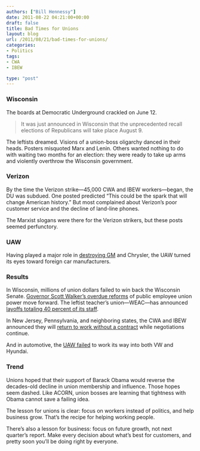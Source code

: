 ```yaml
---
authors: ["Bill Hennessy"]
date: 2011-08-22 04:21:00+00:00
draft: false
title: Bad Times for Unions
layout: blog
url: /2011/08/21/bad-times-for-unions/
categories:
- Politics
tags:
- CWA
- IBEW

type: "post"
---
```


### Wisconsin



The boards at Democratic Underground crackled on June 12. 



> It was just announced in Wisconsin that the unprecedented recall elections of Republicans will take place August 9.





The leftists dreamed. Visions of a union-boss oligarchy danced in their heads. Posters misquoted Marx and Lenin. Others wanted nothing to do with waiting two months for an election: they were ready to take up arms and violently overthrow the Wisconsin government. 



### Verizon



By the time the Verizon strike—45,000 CWA and IBEW workers—began, the DU was subdued. One posted predicted “This could be the spark that will change American history.” But most complained about Verizon’s poor customer service and the decline of land-line phones.

The Marxist slogans were there for the Verizon strikers, but these posts seemed perfunctory. 



### UAW



Having played a major role in [destroying GM](https://www.reuters.com/article/2011/08/19/gm-impala-lawsuit-idUSN1E77I0Z820110819) and Chrysler, the UAW turned its eyes toward foreign car manufacturers. 



### Results



In Wisconsin, millions of union dollars failed to win back the Wisconsin Senate. [Governor Scott Walker’s overdue reforms](https://online.wsj.com/article/SB10001424053111903596904576518254164672890.html?mod=WSJ_Opinion_LEFTTopOpinion) of public employee union power move forward. The leftist teacher’s union—WEAC—has announced [layoffs totaling 40 percent of its staff](https://www.businessweek.com/ap/financialnews/D9P56LCO0.htm). 

In New Jersey, Pennsylvania, and neighboring states, the CWA and IBEW announced they will [return to work without a contract](https://www.ibtimes.com/articles/201278/20110821/verizon-strike-update-45k-workers-back-on-job-starting-monday.htm) while negotiations continue. 

And in automotive, the [UAW failed](https://biggovernment.com/laborunionreport/2011/08/20/union-aint-wanted-the-uaws-bad-week/#more-316980) to work its way into both VW and Hyundai. 



### Trend



Unions hoped that their support of Barack Obama would reverse the decades-old decline in union membership and influence. Those hopes seem dashed. Like ACORN, union bosses are learning that tightness with Obama cannot save a failing idea. 

The lesson for unions is clear: focus on workers instead of politics, and help business grow. That’s the recipe for helping working people. 

There’s also a lesson for business: focus on future growth, not next quarter’s report. Make every decision about what’s best for customers, and pretty soon you’ll be doing right by everyone.

